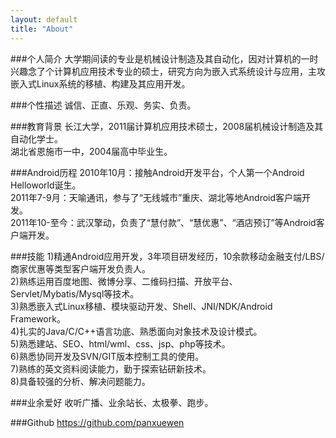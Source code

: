 ```yaml
---
layout: default
title: "About"
---
```

###个人简介
大学期间读的专业是机械设计制造及其自动化，因对计算机的一时兴趣念了个计算机应用技术专业的硕士，研究方向为嵌入式系统设计与应用，主攻嵌入式Linux系统的移植、构建及其应用开发。

###个性描述
诚信、正直、乐观、务实、负责。

###教育背景
长江大学，2011届计算机应用技术硕士，2008届机械设计制造及其自动化学士。  
湖北省恩施市一中，2004届高中毕业生。

###Android历程
2010年10月：接触Android开发平台，个人第一个Android Helloworld诞生。  
2011年7-9月：天喻通讯，参与了“无线城市”重庆、湖北等地Android客户端开发。  
2011年10-至今：武汉擎动，负责了“慧付款”、“慧优惠”、“酒店预订”等Android客户端开发。

###技能
1)精通Android应用开发，3年项目研发经历，10余款移动金融支付/LBS/商家优惠等类型客户端开发负责人。  
2)熟练运用百度地图、微博分享、二维码扫描、开放平台、Servlet/Mybatis/Mysql等技术。  
3)熟悉嵌入式Linux移植、模块驱动开发、Shell、JNI/NDK/Android Framework。  
4)扎实的Java/C/C++语言功底、熟悉面向对象技术及设计模式。  
5)熟悉建站、SEO、html/wml、css、jsp、php等技术。  
6)熟悉协同开发及SVN/GIT版本控制工具的使用。  
7)熟练的英文资料阅读能力，勤于探索钻研新技术。  
8)具备较强的分析、解决问题能力。

###业余爱好
收听广播、业余站长、太极拳、跑步。

###Github
<https://github.com/panxuewen>
